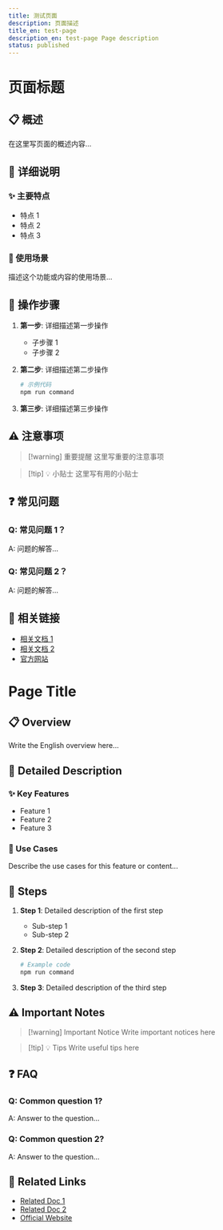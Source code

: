 ```yaml
---
title: 测试页面
description: 页面描述
title_en: test-page
description_en: test-page Page description
status: published
---
```


# 页面标题

## 📋 概述

在这里写页面的概述内容...

## 📖 详细说明

### ✨ 主要特点

- 特点 1
- 特点 2  
- 特点 3

### 🎯 使用场景

描述这个功能或内容的使用场景...

## 🚀 操作步骤

1. **第一步**: 详细描述第一步操作
   - 子步骤 1
   - 子步骤 2

2. **第二步**: 详细描述第二步操作
   ```bash
   # 示例代码
   npm run command
   ```

3. **第三步**: 详细描述第三步操作

## ⚠️ 注意事项

> [!warning] 重要提醒
> 这里写重要的注意事项

> [!tip] 💡 小贴士
> 这里写有用的小贴士

## ❓ 常见问题

### Q: 常见问题 1？
A: 问题的解答...

### Q: 常见问题 2？
A: 问题的解答...

## 🔗 相关链接

- [相关文档 1](../category/related-doc-1)
- [相关文档 2](../category/related-doc-2)
- [官方网站](https://realibox.com)

<!-- ==================== 英文版本 ==================== -->
<!-- English Version - 程序会自动分离这部分内容 -->

# Page Title

## 📋 Overview

Write the English overview here...

## 📖 Detailed Description

### ✨ Key Features

- Feature 1
- Feature 2
- Feature 3

### 🎯 Use Cases

Describe the use cases for this feature or content...

## 🚀 Steps

1. **Step 1**: Detailed description of the first step
   - Sub-step 1
   - Sub-step 2

2. **Step 2**: Detailed description of the second step
   ```bash
   # Example code
   npm run command
   ```

3. **Step 3**: Detailed description of the third step

## ⚠️ Important Notes

> [!warning] Important Notice
> Write important notices here

> [!tip] 💡 Tips
> Write useful tips here

## ❓ FAQ

### Q: Common question 1?
A: Answer to the question...

### Q: Common question 2?
A: Answer to the question...

## 🔗 Related Links

- [Related Doc 1](../category/related-doc-1)
- [Related Doc 2](../category/related-doc-2)
- [Official Website](https://realibox.com)
